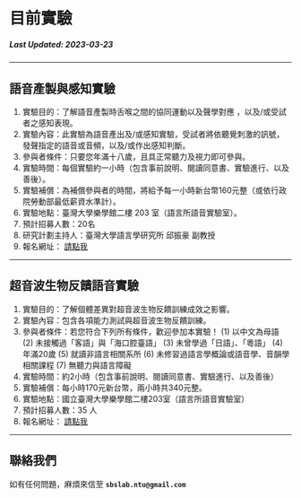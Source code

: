 # 目前實驗

##### Last Updated: 2023-03-23

---

## **語音產製與感知實驗**

1. 實驗目的：了解語音產製時舌喉之間的協同運動以及聲學對應 ，以及/或受試者之感知表現。
2. 實驗內容：此實驗為語音產出及/或感知實驗，受試者將依聽覺刺激的訊號，發聲指定的語音或音頻，以及/或作出感知判斷。
3. 參與者條件：只要您年滿十八歲，且具正常聽力及視力即可參與。
4. 實驗時間：每個實驗約一小時（包含事前說明、閱讀同意書、實驗進行、以及善後）。
5. 實驗補償：為補償參與者的時間，將給予每一小時新台幣160元整（或依行政院勞動部最低薪資水準計）。
6. 實驗地點：臺灣大學樂學館二樓 203 室（語言所語音實驗室）。
7. 預計招募人數：20名
8. 研究計劃主持人：臺灣大學語言學研究所  邱振豪  副教授
9. 報名網址： [請點我](https://forms.gle/pxCcLbHRRh523bG77)

---

## **超音波生物反饋語音實驗**

1. 實驗目的：了解個體差異對超音波生物反饋訓練成效之影響。
2. 實驗內容：包含各項能力測試與超音波生物反饋訓練。
3. 參與者條件：若您符合下列所有條件，歡迎參加本實驗！
   (1) 以中文為母語
   (2) 未接觸過「客語」與「海口腔臺語」
   (3) 未曾學過「日語」、「粵語」
   (4) 年滿20歲
   (5) 就讀非語言相關系所
   (6) 未修習過語言學概論或語音學、音韻學相關課程
   (7) 無聽力與語言障礙
4. 實驗時間：約2小時（包含事前說明、閱讀同意書、實驗進行、以及善後）
5. 實驗補償：每小時170元新台幣，兩小時共340元整。
6. 實驗地點：國立臺灣大學樂學館二樓203室（語言所語音實驗室）
7. 預計招募人數：35 人
8. 報名網址： [請點我](https://forms.gle/RkQcMBGc2yj6rdXT7)

---

## **聯絡我們**

如有任何問題，麻煩來信至 **`sbslab.ntu@gmail.com`**
